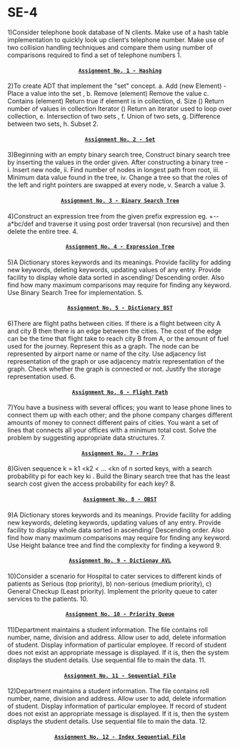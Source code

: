 # SE-4

1)Consider telephone book database of N clients. Make use of a hash table implementation to quickly look up client‘s telephone number. Make use of two collision handling techniques and compare them using number of comparisons required to find a set of telephone numbers
1.<h4 align ="center">[`Assignment No. 1 - Hashing`](https://github.com/Akshaykk12/SE-4/blob/main/Hash.py)</h4>

2)To create ADT that implement the "set" concept. a. Add (new Element) -Place a value into the set , b. Remove (element) Remove the value c. Contains (element) Return true if element is in collection, d. Size () Return number of values in collection Iterator () Return an iterator used to loop over collection, e. Intersection of two sets , f. Union of two sets, g. Difference between two sets, h. Subset
2.<h4 align ="center">[`Assignment No. 2 - Set`](https://github.com/Akshaykk12/SE-4/blob/main/Set.py)</h4>

3)Beginning with an empty binary search tree, Construct binary search tree by inserting the values in the order given. After constructing a binary tree - i. Insert new node, ii. Find number of nodes in longest path from root, iii. Minimum data value found in the tree, iv. Change a tree so that the roles of the left and right pointers are swapped at every node, v. Search a value
3.<h4 align ="center">[`Assignment No. 3 - Binary Search Tree`](https://github.com/Akshaykk12/SE-4/blob/main/BST.cpp)</h4>

4)Construct an expression tree from the given prefix expression eg. +--a*bc/def and traverse it using post order traversal (non recursive) and then delete the entire tree.
4.<h4 align ="center">[`Assignment No. 4 - Expression Tree`](https://github.com/Akshaykk12/SE-4/blob/main/ExpressionTree.cpp)</h4>

5)A Dictionary stores keywords and its meanings. Provide facility for adding new keywords, deleting keywords, updating values of any entry. Provide facility to display whole data sorted in ascending/ Descending order. Also find how many maximum comparisons may require for finding any keyword. Use Binary Search Tree for implementation.
5.<h4 align ="center">[`Assignment No. 5 - Dictionary BST`](https://github.com/Akshaykk12/SE-4/blob/main/DictionaryBST.cpp)</h4>

6)There are flight paths between cities. If there is a flight between city A and city B then there is an edge between the cities. The cost of the edge can be the time that flight take to reach city B from A, or the amount of fuel used for the journey. Represent this as a graph. The node can be represented by airport name or name of the city. Use adjacency list representation of the graph or use adjacency matrix representation of the graph. Check whether the graph is connected or not. Justify the storage representation used.
6.<h4 align ="center">[`Assignment No. 6 - Flight Path`](https://github.com/Akshaykk12/SE-4/blob/main/FlightPath.cpp)</h4>

7)You have a business with several offices; you want to lease phone lines to connect them up with each other; and the phone company charges different amounts of money to connect different pairs of cities. You want a set of lines that connects all your offices with a minimum total cost. Solve the problem by suggesting appropriate data structures.
7.<h4 align ="center">[`Assignment No. 7 - Prims`](https://github.com/Akshaykk12/SE-4/blob/main/Prims.cpp)</h4>

8)Given sequence k = k1 <k2 < … <kn of n sorted keys, with a search probability pi for each key ki . Build the Binary search tree that has the least search cost given the access probability for each key?
8.<h4 align ="center">[`Assignment No. 8 - OBST`](https://github.com/Akshaykk12/SE-4/blob/main/OBST.cpp)</h4>

9)A Dictionary stores keywords and its meanings. Provide facility for adding new keywords, deleting keywords, updating values of any entry. Provide facility to display whole data sorted in ascending/ Descending order. Also find how many maximum comparisons may require for finding any keyword. Use Height balance tree and find the complexity for finding a keyword
9.<h4 align ="center">[`Assignment No. 9 - Dictionay AVL`](https://github.com/Akshaykk12/SE-4/blob/main/AVL.cpp)</h4>

10)Consider a scenario for Hospital to cater services to different kinds of patients as Serious (top priority), b) non-serious (medium priority), c) General Checkup (Least priority). Implement the priority queue to cater services to the patients.
10.<h4 align ="center">[`Assignment No. 10 - Priority Queue`](https://github.com/Akshaykk12/SE-4/blob/main/PriorityQueue.cpp)</h4>

11)Department maintains a student information. The file contains roll number, name, division and address. Allow user to add, delete information of student. Display information of particular employee. If record of student does not exist an appropriate message is displayed. If it is, then the system displays the student details. Use sequential file to main the data.
11.<h4 align ="center">[`Assignment No. 11 - Sequential File`](https://github.com/Akshaykk12/SE-4/blob/main/SequentialFile.cpp)</h4>

12)Department maintains a student information. The file contains roll number, name, division and address. Allow user to add, delete information of student. Display information of particular employee. If record of student does not exist an appropriate message is displayed. If it is, then the system displays the student details. Use sequential file to main the data.
12.<h4 align ="center">[`Assignment No. 12 - Index Sequential File`](https://github.com/Akshaykk12/SE-4/blob/main/IndexSequentialFile.cpp)</h4>
